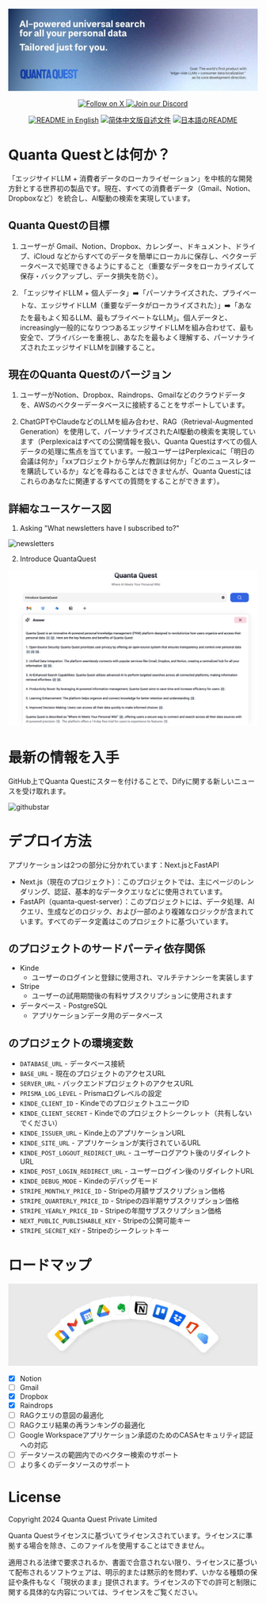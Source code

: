 ![cover](./public/imgs/cover.jpeg)

<div>
  <p align="center">
    <a href="https://x.com/ethanfrostlove">
      <img src="https://img.shields.io/badge/Follow%20on%20X-000000?style=for-the-badge&logo=x&logoColor=white" alt="Follow on X" />
    </a>
    <a href="https://discord.gg/v5Ns5m7H">
      <img src="https://img.shields.io/badge/Join%20our%20Discord-5865F2?style=for-the-badge&logo=discord&logoColor=white" alt="Join our Discord" />
    </a>
  </p>
</div>
<div>
  <p align="center">
    <a href="./README.md"><img alt="README in English" src="https://img.shields.io/badge/English-d9d9d9"></a>
    <a href="./README_CN.md"><img alt="简体中文版自述文件" src="https://img.shields.io/badge/简体中文-d9d9d9"></a>
    <a href="./README_JA.md"><img alt="日本語のREADME" src="https://img.shields.io/badge/日本語-d9d9d9"></a>
  </p>
</div>

# Quanta Questとは何か？

「エッジサイドLLM + 消費者データのローカライゼーション」を中核的な開発方針とする世界初の製品です。現在、すべての消費者データ（Gmail、Notion、Dropboxなど）を統合し、AI駆動の検索を実現しています。

## Quanta Questの目標

1. ユーザーが Gmail、Notion、Dropbox、カレンダー、ドキュメント、ドライブ、iCloud などからすべてのデータを簡単にローカルに保存し、ベクターデータベースで処理できるようにすること（重要なデータをローカライズして保存・バックアップし、データ損失を防ぐ）。

2. 「エッジサイドLLM + 個人データ」➡️「パーソナライズされた、プライベートな、エッジサイドLLM（重要なデータがローカライズされた）」➡️「あなたを最もよく知るLLM、最もプライベートなLLM」。個人データと、increasingly一般的になりつつあるエッジサイドLLMを組み合わせて、最も安全で、プライバシーを重視し、あなたを最もよく理解する、パーソナライズされたエッジサイドLLMを訓練すること。

## 現在のQuanta Questのバージョン

1. ユーザーがNotion、Dropbox、Raindrops、Gmailなどのクラウドデータを、AWSのベクターデータベースに接続することをサポートしています。

2. ChatGPTやClaudeなどのLLMを組み合わせ、RAG（Retrieval-Augmented Generation）を使用して、パーソナライズされたAI駆動の検索を実現しています（Perplexicaはすべての公開情報を扱い、Quanta Questはすべての個人データの処理に焦点を当てています。一般ユーザーはPerplexicaに「明日の会議は何か」「xxプロジェクトから学んだ教訓は何か」「どのニュースレターを購読しているか」などを尋ねることはできませんが、Quanta Questにはこれらのあなたに関連するすべての質問をすることができます）。

## 詳細なユースケース図

1. Asking "What newsletters have I subscribed to?"

![newsletters](https://quantaquestapp.com/imgs/newsletters.png)

2. Introduce QuantaQuest

![introduce-case](./public/imgs/introduce_case.png)

# 最新の情報を入手

GitHub上でQuanta Questにスターを付けることで、Difyに関する新しいニュースを受け取れます。

![githubstar](https://quantaquestapp.com/imgs/githubstar.gif)

# デプロイ方法

アプリケーションは2つの部分に分かれています：Next.jsとFastAPI

- Next.js（現在のプロジェクト）：このプロジェクトでは、主にページのレンダリング、認証、基本的なデータクエリなどに使用されています。
- FastAPI（quanta-quest-server）：このプロジェクトには、データ処理、AIクエリ、生成などのロジック、および一部のより複雑なロジックが含まれています。すべてのデータ定義はこのプロジェクトに基づいています。

## のプロジェクトのサードパーティ依存関係

- Kinde
  - ユーザーのログインと登録に使用され、マルチテナンシーを実装します
- Stripe
  - ユーザーの試用期間後の有料サブスクリプションに使用されます
- データベース - PostgreSQL
  - アプリケーションデータ用のデータベース

## のプロジェクトの環境変数

- `DATABASE_URL` - データベース接続
- `BASE_URL` - 現在のプロジェクトのアクセスURL
- `SERVER_URL` - バックエンドプロジェクトのアクセスURL
- `PRISMA_LOG_LEVEL` - Prismaログレベルの設定
- `KINDE_CLIENT_ID` - KindeでのプロジェクトユニークID
- `KINDE_CLIENT_SECRET` - Kindeでのプロジェクトシークレット（共有しないでください）
- `KINDE_ISSUER_URL` - Kinde上のアプリケーションURL
- `KINDE_SITE_URL` - アプリケーションが実行されているURL
- `KINDE_POST_LOGOUT_REDIRECT_URL` - ユーザーログアウト後のリダイレクトURL
- `KINDE_POST_LOGIN_REDIRECT_URL` - ユーザーログイン後のリダイレクトURL
- `KINDE_DEBUG_MODE` - Kindeのデバッグモード
- `STRIPE_MONTHLY_PRICE_ID` - Stripeの月額サブスクリプション価格
- `STRIPE_QUARTERLY_PRICE_ID` - Stripeの四半期サブスクリプション価格
- `STRIPE_YEARLY_PRICE_ID` - Stripeの年間サブスクリプション価格
- `NEXT_PUBLIC_PUBLISHABLE_KEY` - Stripeの公開可能キー
- `STRIPE_SECRET_KEY` - Stripeのシークレットキー

# ロードマップ

![roadmap-apps](./public/imgs/roadmap_apps.jpeg)

- [x] Notion
- [ ] Gmail
- [x] Dropbox
- [x] Raindrops
- [ ] RAGクエリの意図の最適化
- [ ] RAGクエリ結果の再ランキングの最適化
- [ ] Google Workspaceアプリケーション承認のためのCASAセキュリティ認証への対応
- [ ] データソースの範囲内でのベクター検索のサポート
- [ ] より多くのデータソースのサポート

# License

Copyright 2024 Quanta Quest Private Limited

Quanta Questライセンスに基づいてライセンスされています。ライセンスに準拠する場合を除き、このファイルを使用することはできません。

適用される法律で要求されるか、書面で合意されない限り、ライセンスに基づいて配布されるソフトウェアは、明示的または黙示的を問わず、いかなる種類の保証や条件もなく「現状のまま」提供されます。ライセンスの下での許可と制限に関する具体的な内容については、ライセンスをご覧ください。
